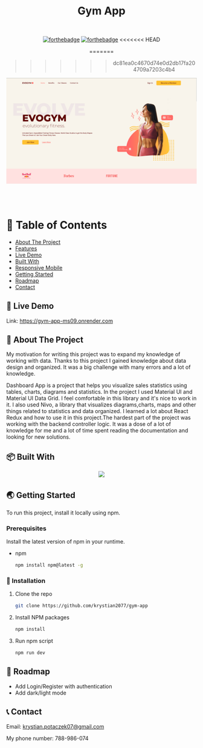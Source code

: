 <br />
<div align="center">
  <h1 style="margin-bottom: 50px">Gym App </h1>

[![forthebadge](http://forthebadge.com/images/badges/made-with-typescript.svg)](http://forthebadge.com)
[![forthebadge](http://forthebadge.com/images/badges/built-with-love.svg)](http://forthebadge.com)
<<<<<<< HEAD

=======
  
>>>>>>> dc81ea0c4670d74e0d2db17fa204709a7203c4b4
  <img src="src/assets/start.png" alt="Start" style="margin-bottom: 50px">
  
  </div>
  
  # 🚩 Table of Contents

- [About The Project](#about-the-project)
- [Features](#features)
- [Live Demo](#live-demo)
- [Built With](#built-with)
- [Responsive Mobile](#responsive-mobile)  
- [Getting Started
  ](#getting-started)
- [Roadmap](#roadmap)
- [Contact](#contact)

 ## 🚀 Live Demo
   Link: https://gym-app-ms09.onrender.com
   
 ## 💬 About The Project
My motivation for writing this project was to expand my knowledge of working with data.
Thanks to this project I gained knowledge about data design and organized. It was a big challenge with many errors and a lot of knowledge.
  
Dashboard App is a project that helps you visualize sales statistics using tables, charts, diagrams and statistics.
In the project I used Material UI and Material UI Data Grid. I feel comfortable in this library and it's nice to work in it.
I also used Nivo, a library that visualizes diagrams,charts, maps and other things related to statistics and data organized.
I learned a lot about React Redux and how to use it in this project.The hardest part of the project was working with the backend controller logic. It was a dose of a lot of knowledge for me and a lot of time spent reading the documentation and looking for new solutions.

 ## 📦 Built With

<p align="center">
  <a href="https://skillicons.dev">
    <img src="https://skillicons.dev/icons?i=typescript,react,tailwind,vite" />
  </a>
</p>

 ##  🌏 Getting Started

To run this project, install it locally using npm.

### Prerequisites

Install the latest version of npm in your runtime.
* npm

  ```sh
  npm install npm@latest -g
  ```
  
 ### 🔧 Installation


1. Clone the repo

   ```sh
   git clone https://github.com/krystian2077/gym-app
   ```
3. Install NPM packages

   ```sh
   npm install
   ```
4. Run npm script

   ```sh
   npm run dev
   ```

 ## 🐾 Roadmap

- Add Login/Register with authentication
- Add dark/light mode



<!-- CONTACT -->
 ## 📞 Contact

Email: krystian.potaczek07@gmail.com

My phone number: 788-986-074
